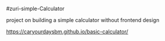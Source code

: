 #zuri-simple-Calculator

project on building a simple calculator without frontend design

https://caryourdaysbm.github.io/basic-calculator/
